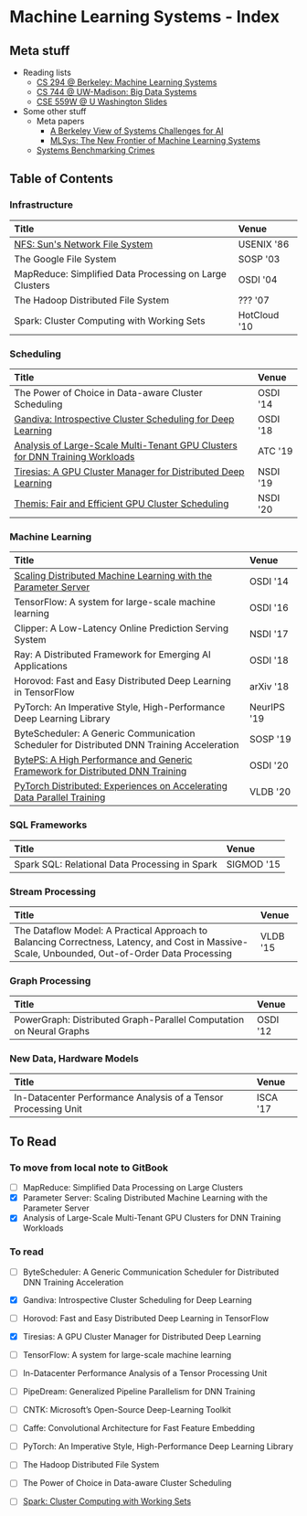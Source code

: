 # Machine Learning Systems - Index

## Meta stuff

* Reading lists
  * [CS 294 @ Berkeley: Machine Learning Systems](https://ucbrise.github.io/cs294-ai-sys-fa19/)
  * [CS 744 @ UW-Madison: Big Data Systems](http://pages.cs.wisc.edu/~shivaram/cs744-fa20/)
  * [CSE 559W @ U Washington Slides](http://dlsys.cs.washington.edu/schedule)
* Some other stuff
  * Meta papers
    * [A Berkeley View of Systems Challenges for AI](https://thodrek.github.io/CS839_spring18/papers/EECS-2017-159.pdf)
    * [MLSys: The New Frontier of Machine Learning Systems](https://arxiv.org/pdf/1904.03257.pdf)
  * [Systems Benchmarking Crimes](https://www.cse.unsw.edu.au/~gernot/benchmarking-crimes.html)

## Table of Contents

### Infrastructure

| Title | Venue |
| :--- | :--- |
| [NFS: Sun's Network File System](../../operating-systems/index/nfs-suns-network-file-system.md) | USENIX '86 |
| The Google File System | SOSP '03 |
| MapReduce: Simplified Data Processing on Large Clusters | OSDI '04 |
| The Hadoop Distributed File System | ??? '07 |
| Spark: Cluster Computing with Working Sets | HotCloud '10 |

### Scheduling

| Title | Venue |
| :--- | :--- |
| The Power of Choice in Data-aware Cluster Scheduling | OSDI '14 |
| [Gandiva: Introspective Cluster Scheduling for Deep Learning](gandiva-introspective-cluster-scheduling-for-deep-learning.md) | OSDI '18 |
| [Analysis of Large-Scale Multi-Tenant GPU Clusters for DNN Training Workloads](analysis-of-large-scale-multi-tenant-gpu-clusters-for-dnn-training-workloads.md) | ATC '19 |
| [Tiresias: A GPU Cluster Manager for Distributed Deep Learning](tiresias-a-gpu-cluster-manager-for-distributed-deep-learning.md) | NSDI '19 |
| [Themis: Fair and Efficient GPU Cluster Scheduling](themis-fair-and-efficient-gpu-cluster-scheduling.md) | NSDI '20 |

### Machine Learning

| Title | Venue |
| :--- | :--- |
| [Scaling Distributed Machine Learning with the Parameter Server](scaling-distributed-machine-learning-with-the-parameter-server.md) | OSDI '14 |
| TensorFlow: A system for large-scale machine learning | OSDI '16 |
| Clipper: A Low-Latency Online Prediction Serving System | NSDI '17 |
| Ray: A Distributed Framework for Emerging AI Applications | OSDI '18 |
| Horovod: Fast and Easy Distributed Deep Learning in TensorFlow | arXiv '18 |
| PyTorch: An Imperative Style, High-Performance Deep Learning Library | NeurIPS '19 |
| ByteScheduler: A Generic Communication Scheduler for Distributed DNN Training Acceleration | SOSP '19 |
| [BytePS: A High Performance and Generic Framework for Distributed DNN Training](byteps-a-high-performance-and-generic-framework-for-distributed-dnn-training.md) | OSDI '20 |
| [PyTorch Distributed: Experiences on Accelerating Data Parallel Training](pytorch-distributed-experiences-on-accelerating-data-parallel-training.md) | VLDB '20 |

### SQL Frameworks

| Title | Venue |
| :--- | :--- |
| Spark SQL: Relational Data Processing in Spark | SIGMOD '15 |

### Stream Processing

| Title | Venue |
| :--- | :--- |
| The Dataflow Model: A Practical Approach to Balancing Correctness, Latency, and Cost in Massive-Scale, Unbounded, Out-of-Order Data Processing | VLDB '15 |

### Graph Processing

| Title | Venue |
| :--- | :--- |
| PowerGraph: Distributed Graph-Parallel Computation on Neural Graphs | OSDI '12 |

### New Data, Hardware Models

| Title | Venue |
| :--- | :--- |
| In-Datacenter Performance Analysis of a Tensor Processing Unit | ISCA '17 |

## To Read

### To move from local note to GitBook

* [ ] MapReduce: Simplified Data Processing on Large Clusters
* [x] Parameter Server: Scaling Distributed Machine Learning with the Parameter Server
* [x] Analysis of Large-Scale Multi-Tenant GPU Clusters for DNN Training Workloads

### To read

* [ ] ByteScheduler: A Generic Communication Scheduler for Distributed DNN Training Acceleration
* [x] Gandiva: Introspective Cluster Scheduling for Deep Learning
* [ ] Horovod: Fast and Easy Distributed Deep Learning in TensorFlow
* [x] Tiresias: A GPU Cluster Manager for Distributed Deep Learning
* [ ] TensorFlow: A system for large-scale machine learning
* [ ] In-Datacenter Performance Analysis of a Tensor Processing Unit
* [ ] PipeDream: Generalized Pipeline Parallelism for DNN Training
* [ ] CNTK: Microsoft’s Open-Source Deep-Learning Toolkit
* [ ] Caffe: Convolutional Architecture for Fast Feature Embedding
* [ ] PyTorch: An Imperative Style, High-Performance Deep Learning Library
* [ ] The Hadoop Distributed File System
* [ ] The Power of Choice in Data-aware Cluster Scheduling
* [ ] [Spark: Cluster Computing with Working Sets](https://www.usenix.org/legacy/event/hotcloud10/tech/full_papers/Zaharia.pdf)



